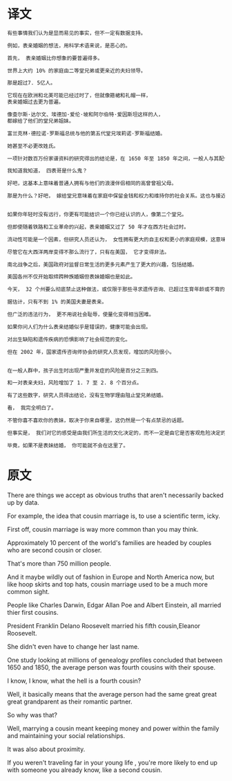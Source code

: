 # 译文

```txt
有些事情我们认为是显而易见的事实，但不一定有数据支持。

例如，表亲婚姻的想法，用科学术语来说，是恶心的。

首先， 表亲婚姻比你想象的要普遍得多。

世界上大约 10% 的家庭由二等堂兄弟或更亲近的夫妇领导。

那是超过7. 5亿人。

它现在在欧洲和北美可能已经过时了，但就像箍裙和礼帽一样，
表亲婚姻过去更为普遍。

像查尔斯·达尔文、埃德加·爱伦·坡和阿尔伯特·爱因斯坦这样的人，
都嫁给了他们的堂兄弟姐妹。

富兰克林·德拉诺·罗斯福总统与他的第五代堂兄埃莉诺·罗斯福结婚。

她甚至不必更改姓氏。

一项针对数百万份家谱资料的研究得出的结论是，在 1650 年至 1850 年之间，一般人与其配偶是第四代堂兄妹。

我知道我知道， 四表哥是什么鬼？

好吧，这基本上意味着普通人拥有与他们的浪漫伴侣相同的高曾曾祖父母。

那是为什么？好吧， 嫁给堂兄意味着在家庭中保留金钱和权力和维持你的社会关系。这也与接近度有关。


如果你年轻时没有远行，你更有可能结识一个你已经认识的人，像第二个堂兄。

但即使随着铁路和工业革命的兴起，表亲婚姻又过了 50 年才在西方社会过时。

流动性可能是一个因素，但研究人员还认为， 女性拥有更大的自主权和更小的家庭规模，这意味着要结婚的表兄弟姐妹更少，也影响了变化。

尽管它在大西洋两岸变得不那么流行了，只有在美国， 它才变得非法。

南北战争之后，美国政府对监督日常生活的更多元素产生了更大的兴趣，包括结婚。

美国各州不仅开始取缔跨种族婚姻但表妹婚姻也是如此。

今天， 32 个州要么彻底禁止这种做法，或仅限于那些寻求遗传咨询、已超过生育年龄或不育的人。

据估计，只有不到 1% 的美国夫妻是表亲。

但广泛的违法行为， 更不用说社会耻辱，使量化变得相当困难。

如果你问人们为什么表亲结婚似乎是错误的，健康可能会出现。

对出生缺陷和遗传疾病的恐惧影响了社会规范的变化。

但在 2002 年，国家遗传咨询师协会的研究人员发现，增加的风险很小。


在一般人群中，孩子出生时出现严重并发症的风险是百分之三到四。

和一对表亲夫妇，风险增加了 1. 7 至 2. 8 个百分点。

有了这些数字，研究人员得出结论，没有生物学理由阻止堂兄弟结婚。

看， 我完全明白了。

不管你喜不喜欢你的表妹，取决于你来自哪里，这仍然是一个有点禁忌的话题。

但事实是， 我们对它的感受是由我们所生活的文化决定的，而不一定是由它是否客观危险决定的。

毕竟，如果不是表妹结婚， 你可能就不会在这里了。
```

# 原文


There are things we accept as obvious truths that aren't necessarily backed up by data.

For example, the idea that cousin marriage is, to use a scientific term, icky.

First off, cousin marriage is way more common than you may think.

Approximately 10 percent of the world's families are headed by couples who are second cousin or closer.

That's more than 750 million people.

And it maybe wildly out of fashion in Europe and North America now, but like hoop skirts and top hats, cousin marriage used to be a much more common sight.

People like Charles Darwin, Edgar Allan Poe and Albert Einstein, all married thier first cousins.

President Franklin Delano Roosevelt married his fifth cousin,Eleanor Roosevelt.

She didn't even have to change her last name.

One study looking at millions of genealogy profiles concluded that between 1650 and 1850, the average person was fourth cousins with their spouse.

I know, I know, what the hell is a fourth cousin?

Well, it basically means that the average person had the same great great great grandparent as their romantic partner.

So why was that?

Well, marrying a cousin meant keeping money and power within the family and maintaining your social relationships.

It was also about proximity.

If you weren't traveling far in your young life , you're more likely to end up with someone you already know, like  a second cousin.

